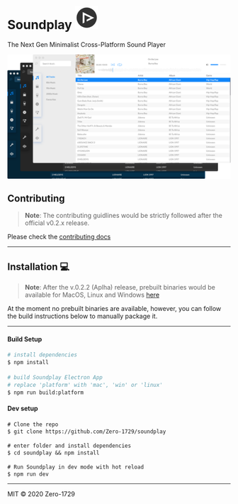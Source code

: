 # Soundplay <img src="./static/icons/icon_1024x1024.png" height="52"></img>

The Next Gen Minimalist Cross-Platform Sound Player

![screenshot](./screenshot.png)


## Contributing

> **Note**: The contributing guidlines would be strictly followed after the official v0.2.x release.

Please check the [contributing docs](./docs/CONTRIBUTING.md)

---

## Installation :computer:

> **Note**: After the v.0.2.2 (Aplha) release, prebuilt binaries would be available for MacOS, Linux and Windows [here](https://github.com/Zero-1729/soundplay/releases)

At the moment no prebuilt binaries are available, however, you can follow the build instructions below to manually package it.

---

#### Build Setup

``` bash
# install dependencies
$ npm install

# build Soundplay Electron App
# replace 'platform' with 'mac', 'win' or 'linux'
$ npm run build:platform
```

#### Dev setup

```
# Clone the repo
$ git clone https://github.com/Zero-1729/soundplay

# enter folder and install dependencies
$ cd soundplay && npm install

# Run Soundplay in dev mode with hot reload
$ npm run dev
```

---

MIT &copy; 2020 Zero-1729
